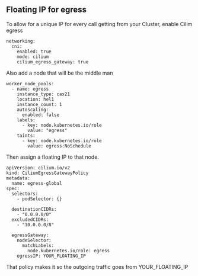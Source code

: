 ## Floating IP for egress

To allow for a unique IP for every call getting from your Cluster, enable Cilim egress

```
networking:
  cni:
    enabled: true
    mode: cilium
    cilium_egress_gateway: true
```

Also add a node that will be the middle man

```
worker_node_pools:
  - name: egress
    instance_type: cax21
    location: hel1
    instance_count: 1
    autoscaling:
      enabled: false
    labels:
      - key: node.kubernetes.io/role
        value: "egress"
    taints:
      - key: node.kubernetes.io/role
        value: egress:NoSchedule
```

Then assign a floating IP to that node.

```
apiVersion: cilium.io/v2
kind: CiliumEgressGatewayPolicy
metadata:
  name: egress-global
spec:
  selectors:
    - podSelector: {}

  destinationCIDRs:
    - "0.0.0.0/0"
  excludedCIDRs:
    - "10.0.0.0/8"

  egressGateway:
    nodeSelector:
      matchLabels:
        node.kubernetes.io/role: egress
    egressIP: YOUR_FLOATING_IP
```

That policy makes it so the outgoing traffic goes from YOUR_FLOATING_IP
